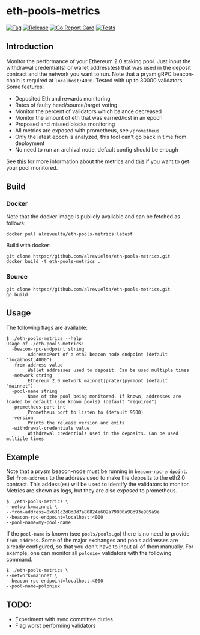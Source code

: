 # eth-pools-metrics

[![Tag](https://img.shields.io/github/tag/alrevuelta/eth-pools-metrics.svg)](https://github.com/alrevuelta/eth-pools-metrics/releases/)
[![Release](https://github.com/alrevuelta/eth-pools-metrics/actions/workflows/release.yml/badge.svg)](https://github.com/alrevuelta/eth-pools-metrics/actions/workflows/release.yml)
[![Go Report Card](https://goreportcard.com/badge/github.com/alrevuelta/eth-pools-metrics)](https://goreportcard.com/report/github.com/alrevuelta/eth-pools-metrics)
[![Tests](https://github.com/alrevuelta/eth-pools-metrics/actions/workflows/tests.yml/badge.svg)](https://github.com/alrevuelta/eth-pools-metrics/actions/workflows/tests.yml)

## Introduction

Monitor the performance of your Ethereum 2.0 staking pool. Just input the withdrawal credential(s) or wallet address(es) that was used in the deposit contract and the network you want to run. Note that a prysm gRPC beacon-chain is required at `localhost:4000`. Tested with up to 30000 validators. Some features:
* Deposited Eth and rewards monitoring
* Rates of faulty head/source/target voting
* Monitor the percent of validators which balance decreased
* Monitor the amount of eth that was earned/lost in an epoch
* Proposed and missed blocks monitoring
* All metrics are exposed with prometheus, see `/prometheus`
* Only the latest epoch is analyzed, this tool can't go back in time from deployment
* No need to run an archival node, default config should be enough

See [this](https://github.com/alrevuelta/eth-pools-metrics/blob/master/prometheus/prometheus.go) for more information about the metrics and [this](https://github.com/alrevuelta/eth-pools-metrics/blob/master/docs/pools.md) if you want to get your pool monitored.

## Build

### Docker

Note that the docker image is publicly available and can be fetched as follows:

```console
docker pull alrevuelta/eth-pools-metrics:latest
```

Build with docker:

```console
git clone https://github.com/alrevuelta/eth-pools-metrics.git
docker build -t eth-pools-metrics .
```

### Source

```console
git clone https://github.com/alrevuelta/eth-pools-metrics.git
go build
```

## Usage

The following flags are available:

```console
$ ./eth-pools-metrics --help
Usage of ./eth-pools-metrics:
  -beacon-rpc-endpoint string
    	Address:Port of a eth2 beacon node endpoint (default "localhost:4000")
  -from-address value
    	Wallet addresses used to deposit. Can be used multiple times
  -network string
    	Ethereum 2.0 network mainnet|prater|pyrmont (default "mainnet")
  -pool-name string
    	Name of the pool being monitored. If known, addresses are loaded by default (see known pools) (default "required")
  -prometheus-port int
    	Prometheus port to listen to (default 9500)
  -version
    	Prints the release version and exits
  -withdrawal-credentials value
    	Withdrawal credentials used in the deposits. Can be used multiple times
```

## Example

Note that a prysm beacon-node must be running in `beacon-rpc-endpoint`. Set `from-address` to the address used to make the deposits to the eth2.0 contract. This addess(es) will be used to identify the validators to monitor. Metrics are shown as logs, but they are also exposed to prometheus.

```console
$ ./eth-pools-metrics \
--network=mainnet \
--from-address=0x631c2d8d0d7a80824e602a79800a98d93e909a9e
--beacon-rpc-endpoint=localhost:4000
--pool-name=my-pool-name
```

If the `pool-name` is known (see `pools/pools.go`) there is no need to provide `from-address`. Some of the major exchanges and pools addresses are already configured, so that you don't have to input all of them manually. For example, one can monitor all `poloniex` validators with the following command.

```console
$ ./eth-pools-metrics \
--network=mainnet \
--beacon-rpc-endpoint=localhost:4000
--pool-name=poloniex
```

## TODO:
* Experiment with sync committee duties
* Flag worst performing validators

